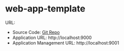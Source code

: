 # web-app-template

URL:

* Source Code: [Git Repo](https://github.com/email2mohant/web-app-template)
* Application URL: http://localhost:9000
* Application Management URL: http://localhost:9001
